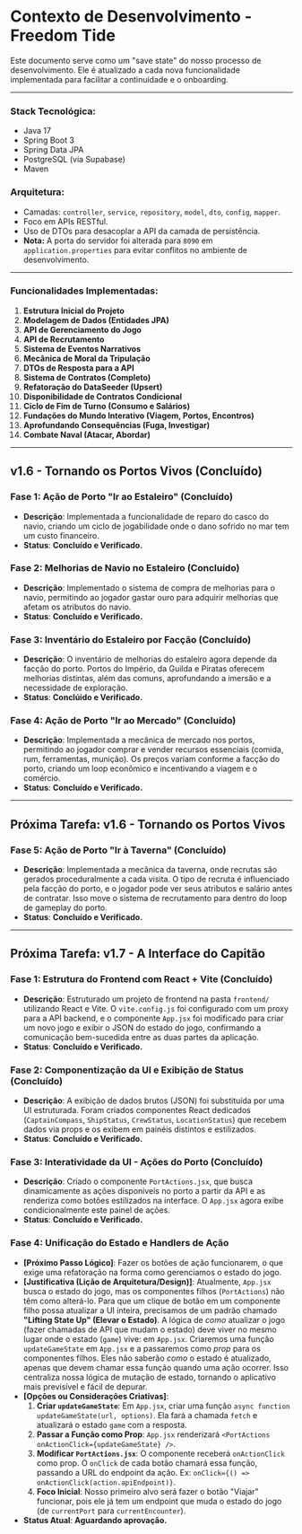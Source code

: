 # Contexto de Desenvolvimento - Freedom Tide

Este documento serve como um "save state" do nosso processo de desenvolvimento. Ele é atualizado a cada nova funcionalidade implementada para facilitar a continuidade e o onboarding.

---

### **Stack Tecnológica:**
- Java 17
- Spring Boot 3
- Spring Data JPA
- PostgreSQL (via Supabase)
- Maven

### **Arquitetura:**
- Camadas: `controller`, `service`, `repository`, `model`, `dto`, `config`, `mapper`.
- Foco em APIs RESTful.
- Uso de DTOs para desacoplar a API da camada de persistência.
- **Nota:** A porta do servidor foi alterada para `8090` em `application.properties` para evitar conflitos no ambiente de desenvolvimento.

---

### **Funcionalidades Implementadas:**

1.  **Estrutura Inicial do Projeto**
2.  **Modelagem de Dados (Entidades JPA)**
3.  **API de Gerenciamento do Jogo**
4.  **API de Recrutamento**
5.  **Sistema de Eventos Narrativos**
6.  **Mecânica de Moral da Tripulação**
7.  **DTOs de Resposta para a API**
8.  **Sistema de Contratos (Completo)**
9.  **Refatoração do DataSeeder (Upsert)**
10. **Disponibilidade de Contratos Condicional**
11. **Ciclo de Fim de Turno (Consumo e Salários)**
12. **Fundações do Mundo Interativo (Viagem, Portos, Encontros)**
13. **Aprofundando Consequências (Fuga, Investigar)**
14. **Combate Naval (Atacar, Abordar)**

---

## v1.6 - Tornando os Portos Vivos (Concluído)

### Fase 1: Ação de Porto "Ir ao Estaleiro" (Concluído)
- **Descrição**: Implementada a funcionalidade de reparo do casco do navio, criando um ciclo de jogabilidade onde o dano sofrido no mar tem um custo financeiro.
- **Status**: **Concluído e Verificado.**

### Fase 2: Melhorias de Navio no Estaleiro (Concluído)
- **Descrição**: Implementado o sistema de compra de melhorias para o navio, permitindo ao jogador gastar ouro para adquirir melhorias que afetam os atributos do navio.
- **Status**: **Concluído e Verificado.**

### Fase 3: Inventário do Estaleiro por Facção (Concluído)
- **Descrição**: O inventário de melhorias do estaleiro agora depende da facção do porto. Portos do Império, da Guilda e Piratas oferecem melhorias distintas, além das comuns, aprofundando a imersão e a necessidade de exploração.
- **Status**: **Conclúido e Verificado.**

### Fase 4: Ação de Porto "Ir ao Mercado" (Concluído)
- **Descrição**: Implementada a mecânica de mercado nos portos, permitindo ao jogador comprar e vender recursos essenciais (comida, rum, ferramentas, munição). Os preços variam conforme a facção do porto, criando um loop econômico e incentivando a viagem e o comércio.
- **Status**: **Concluído e Verificado.**

---

## Próxima Tarefa: v1.6 - Tornando os Portos Vivos

### Fase 5: Ação de Porto "Ir à Taverna" (Concluído)
- **Descrição**: Implementada a mecânica da taverna, onde recrutas são gerados proceduralmente a cada visita. O tipo de recruta é influenciado pela facção do porto, e o jogador pode ver seus atributos e salário antes de contratar. Isso move o sistema de recrutamento para dentro do loop de gameplay do porto.
- **Status**: **Concluído e Verificado.**

---

## Próxima Tarefa: v1.7 - A Interface do Capitão

### Fase 1: Estrutura do Frontend com React + Vite (Concluído)
- **Descrição**: Estruturado um projeto de frontend na pasta `frontend/` utilizando React e Vite. O `vite.config.js` foi configurado com um proxy para a API backend, e o componente `App.jsx` foi modificado para criar um novo jogo e exibir o JSON do estado do jogo, confirmando a comunicação bem-sucedida entre as duas partes da aplicação.
- **Status**: **Concluído e Verificado.**

### Fase 2: Componentização da UI e Exibição de Status (Concluído)
- **Descrição**: A exibição de dados brutos (JSON) foi substituída por uma UI estruturada. Foram criados componentes React dedicados (`CaptainCompass`, `ShipStatus`, `CrewStatus`, `LocationStatus`) que recebem dados via props e os exibem em painéis distintos e estilizados.
- **Status**: **Concluído e Verificado.**

### Fase 3: Interatividade da UI - Ações do Porto (Concluído)
- **Descrição**: Criado o componente `PortActions.jsx`, que busca dinamicamente as ações disponíveis no porto a partir da API e as renderiza como botões estilizados na interface. O `App.jsx` agora exibe condicionalmente este painel de ações.
- **Status**: **Concluído e Verificado.**

### Fase 4: Unificação do Estado e Handlers de Ação

- **[Próximo Passo Lógico]**: Fazer os botões de ação funcionarem, o que exige uma refatoração na forma como gerenciamos o estado do jogo.
- **[Justificativa (Lição de Arquitetura/Design)]**: Atualmente, `App.jsx` busca o estado do jogo, mas os componentes filhos (`PortActions`) não têm como alterá-lo. Para que um clique de botão em um componente filho possa atualizar a UI inteira, precisamos de um padrão chamado **"Lifting State Up" (Elevar o Estado)**. A lógica de *como* atualizar o jogo (fazer chamadas de API que mudam o estado) deve viver no mesmo lugar onde o estado (`game`) vive: em `App.jsx`. Criaremos uma função `updateGameState` em `App.jsx` e a passaremos como *prop* para os componentes filhos. Eles não saberão *como* o estado é atualizado, apenas que devem chamar essa função quando uma ação ocorrer. Isso centraliza nossa lógica de mutação de estado, tornando o aplicativo mais previsível e fácil de depurar.
- **[Opções ou Considerações Criativas]**:
    1.  **Criar `updateGameState`**: Em `App.jsx`, criar uma função `async function updateGameState(url, options)`. Ela fará a chamada `fetch` e atualizará o estado `game` com a resposta.
    2.  **Passar a Função como Prop**: `App.jsx` renderizará `<PortActions onActionClick={updateGameState} />`.
    3.  **Modificar `PortActions.jsx`**: O componente receberá `onActionClick` como prop. O `onClick` de cada botão chamará essa função, passando a URL do endpoint da ação. Ex: `onClick={() => onActionClick(action.apiEndpoint)}`.
    4.  **Foco Inicial**: Nosso primeiro alvo será fazer o botão "Viajar" funcionar, pois ele já tem um endpoint que muda o estado do jogo (de `currentPort` para `currentEncounter`).
- **Status Atual**: **Aguardando aprovação.**